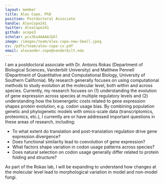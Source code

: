 ```yaml
---
layout: member
title: Alex Cope, PhD
position: Postdoctoral Associate 
handle: AlexCope241
twitter: AlexCope241
github: acope3
scholar: pcx3ka4AAAAJ&hl
image: /images/team/alex-cope-new-Small.jpeg
cv: /pdfs/team/alex-cope-cv.pdf
email: alexander.cope@vanderbilt.edu
---
```



I am a postdoctoral associate with Dr. Antonis Rokas (Department of Biological Sciences, Vanderbilt University) and Matthew Pennell (Department of Quantitative and Computational Biology, University of Southern California). My research generally focuses on using computational methods to study evolution at the molecular level, both within and across species. Currently, my research focuses on (1) understanding the evolution of gene expression across species at multiple regulatory levels and (2) understanding how the bioenergetic costs related to gene expression shapes protein evolution, e.g. codon usage bias. By combining population genetic and phylogenetic models with omics-scale data (transcriptomics, proteomics, etc.), I currently are or have addressed important questions in these areas of research, including:

* To what extent do translation and post-translation regulation drive gene expression divergence?
* Does functional similarity lead to coevolution of gene expression?
* What factors shape variation in codon usage patterns across species?
* Does natural selection on codon usage generally differ related to protein folding and structure?

As part of the Rokas lab, I will be expanding to understand how changes at the molecular level lead to morphological variation in model and non-model fungi. 